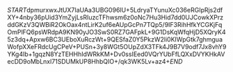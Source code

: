 $START$dpmurxwxJtUX7IaUAa3UBG096lU+5LdryaTYunuXc036eRGIpRjs2dfXY+4nby36pUid3YmZyjLsRIuzcTFhwsm6z0oNc7Hu3Hid7dd0UJCowkXPrzddGKzV3QWBiR2OkOax4ntLirK2uf6eAUpGcPn7TQp5/9IF3RihHfkYCGKjFqOmPlFQ6psWRdpA9KN90yJO3SwS0RZ7GAFpkL+9G1DsKqWfqHjD5XQryK45z3dq+Apxw6BC3UEboXuRczWt+9QESfaZ0Y5PkzW2li0KIWpGtk7ghmguaWofpXXeFRdcUgCPeV+PUSn+3y8WGt5OUpZdX3TFk4J9B7V9odf7Jx8vhY9YKg4Ib+1gqzN8YzTEHHhIdWRkKM+Dv0ssIEed0VQrYUbFfLQXxDVYKHkAVecDD9oMbLnxl71SDUMkUP8HhbQIO+/qk3WK5Lv+az4+$END$